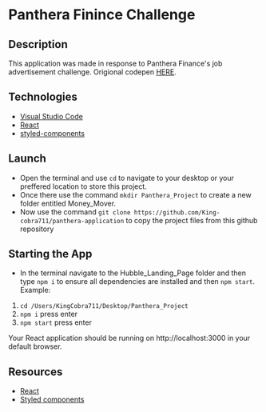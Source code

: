 # Panthera Finince Challenge

## Description

This application was made in response to Panthera Finance's job advertisement challenge. Origional codepen [HERE](https://codepen.io/pantherafinance/pen/bGqPzwM).

## Technologies

- [Visual Studio Code](https://code.visualstudio.com/)
- [React](https://reactjs.org/)
- [styled-components](https://styled-components.com/)


## Launch

- Open the terminal and use `cd` to navigate to your desktop or your preffered location to store this project.
- Once there use the command `mkdir Panthera_Project` to create a new folder entitled Money_Mover.
- Now use the command `git clone https://github.com/King-cobra711/panthera-application` to copy the project files from this github repository


## Starting the App

- In the terminal navigate to the Hubble_Landing_Page folder and then type `npm i` to ensure all dependencies are installed and then `npm start`. Example:

1. `cd /Users/KingCobra711/Desktop/Panthera_Project`
1. `npm i` press enter
2. `npm start` press enter

Your React application should be running on http://localhost:3000 in your default browser.


## Resources
- [React](https://reactjs.org/)
- [Styled components](https://styled-components.com/)
